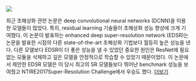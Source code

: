![](https://images.velog.io/images/heaseo/post/039f88b7-4a06-44a6-849c-2f8a3def9a67/Screen%20Shot%202021-06-08%20at%2012.48.48%20PM.png)

최근 초해상화 관련 논문은 deep convolutional neural networks (DCNN)을 이용한 모델들이 많았다. 특히, residual learning 기술들이 초해상화 성능 향상에 크게 기여했다. 이 논문이 발표하는 enhanced deep super-resolution network (EDSR)는 논문을 발표한 시점의 다른 state-of-the-art 초해상화 기법보다 월등히 높은 성능을 낸다. 다른 모델보다 EDSR이 더 좋은 성능을 낼 수 있었던 중요한 원인은 ResNet에 필요 없는 모듈을 삭제하고 깊은 모델을 안정적으로 학습할 수 있었기 때문이었다. 이 논문에서 제안한 EDSR 모델은 이 당시 최고의 SR 모델들보다 뛰어난 benchmark 성능을 보여줬고 NTIRE2017Super-Resolution Challenge에서 우승도 했다. [더보기](https://heaseochung.github.io/EDSR.html)
